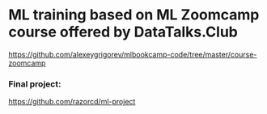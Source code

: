 # ML training based on ML Zoomcamp course offered by DataTalks.Club

https://github.com/alexeygrigorev/mlbookcamp-code/tree/master/course-zoomcamp

### Final project:
https://github.com/razorcd/ml-project

